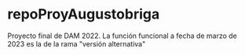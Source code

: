 # repoProyAugustobriga

Proyecto final de DAM 2022. La función funcional a fecha de marzo de 2023 es la de la rama "versión alternativa"
